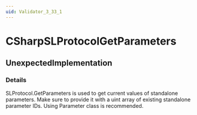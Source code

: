 ```yaml
---
uid: Validator_3_33_1
---
```


# CSharpSLProtocolGetParameters

## UnexpectedImplementation

<!-- Description, Properties, ... sections are auto-generated. -->
<!-- REPLACE ME AUTO-GENERATION -->

### Details

SLProtocol.GetParameters is used to get current values of standalone parameters.
Make sure to provide it with a uint array of existing standalone parameter IDs.
Using Parameter class is recommended.

<!-- Uncomment to add example code -->
<!--### Example code-->
